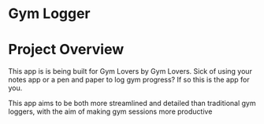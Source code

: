 # Gym Logger
# Project Overview
This app is is being built for Gym Lovers by Gym Lovers. Sick of using your notes app or a pen and paper to log gym progress?
If so this is the app for you.

This app aims to be both more streamlined and detailed than traditional gym loggers, with the aim of making gym sessions more productive
